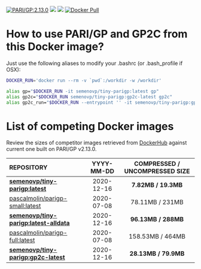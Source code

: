 [![PARI/GP:2.13.0](https://img.shields.io/badge/PariGP-2.13.0-green.svg)](https://pari.math.u-bordeaux.fr/)
[![](https://img.shields.io/docker/image-size/semenovp/tiny-parigp/latest)](https://hub.docker.com/r/semenovp/tiny-parigp/)
[![](https://img.shields.io/microbadger/layers/semenovp/tiny-parigp/latest)](https://microbadger.com/images/semenovp/tiny-parigp/)
[![Docker Pull](https://img.shields.io/docker/pulls/semenovp/tiny-parigp.svg)](https://hub.docker.com/r/semenovp/tiny-parigp/)

# How to use PARI/GP and GP2C from this Docker image?
Just use the following aliases to modify your .bashrc (or .bash_profile if OSX):
```bash
DOCKER_RUN='docker run --rm -v `pwd`:/workdir -w /workdir'

alias gp="$DOCKER_RUN -it semenovp/tiny-parigp:latest gp"
alias gp2c="$DOCKER_RUN semenovp/tiny-parigp:gp2c-latest gp2c"
alias gp2c_run="$DOCKER_RUN --entrypoint '' -it semenovp/tiny-parigp:gp2c-latest gp2c-run"
```

# List of competing Docker images
Review the sizes of competitor images retrieved from [DockerHub](https://hub.docker.com) against current one built on PARI/GP v2.13.0.

| REPOSITORY | YYYY-MM-DD | COMPRESSED / UNCOMPRESSED SIZE |
|:-----------|:----------:|:------------------------------:|
| **[semenovp/tiny-parigp:latest](https://hub.docker.com/r/semenovp/tiny-parigp/)** | 2020-12-16 | **7.82MB / 19.3MB** |
| [pascalmolin/parigp-small:latest](https://hub.docker.com/r/pascalmolin/parigp-small) | 2020-07-08 | 78.11MB / 231MB |
| **[semenovp/tiny-parigp:latest-alldata](https://hub.docker.com/r/semenovp/tiny-parigp/)** | 2020-12-16 | **96.13MB / 288MB** |
| [pascalmolin/parigp-full:latest](https://hub.docker.com/r/pascalmolin/parigp-full) | 2020-07-08 | 158.53MB / 464MB |
| **[semenovp/tiny-parigp:gp2c-latest](https://hub.docker.com/r/semenovp/tiny-parigp/)** | 2020-12-16 | **28.13MB / 79.9MB** |
